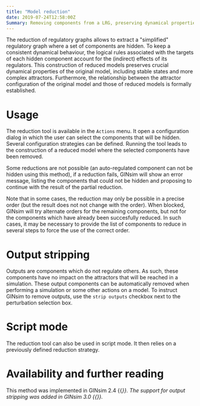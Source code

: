 ```yaml
---
title: "Model reduction"
date: 2019-07-24T12:58:00Z
Summary: Removing components from a LRG, preserving dynamical properties
---
```



The reduction of regulatory graphs allows to extract a "simplified"
regulatory graph where a set of components are hidden. To keep a
consistent dynamical behaviour, the logical rules associated with the
targets of each hidden component account for the (indirect) effects
of its regulators. This construction of reduced models preserves
crucial dynamical properties of the original model, including stable
states and more complex attractors. Furthermore, the relationship
between the attractor configuration of the original model and those
of reduced models is formally established.

Usage
=====

The reduction tool is available in the ``Actions`` menu. It open a
configuration dialog in which the user can select the components
that will be hidden. Several configuration strategies can be defined.
Running the tool leads to the construction of a reduced model where
the selected components have been removed.


Some reductions are not possible (an auto-regulated component can not
be hidden using this method), if a reduction fails, GINsim will show
an error message, listing the components that could not be hidden and
proposing to continue with the result of the partial reduction.


Note that in some cases, the reduction may only be possible in a precise
order (but the result does not not change with the order). When blocked,
GINsim will try alternate orders for the remaining components, but not 
for the components which have already been succesfully reduced. In such
cases, it may be necessary to provide the list of components to reduce in
several steps to force the use of the correct order.


Output stripping
================

Outputs are components which do not regulate others. As such, these
components have no impact on the attractors that will be reached in
a simulation. These output components can be automatically removed
when performing a simulation or some other actions on a model.
To instruct GINsim to remove outputs, use the ``strip outputs`` 
checkbox next to the perturbation selection box.


Script mode
============

The reduction tool can also be used in script mode. It then relies on a previously defined reduction strategy.


Availability and further reading
=================================

This method was implemented in GINsim 2.4 {{<cite Naldi2011 />}}.
The support for output stripping was added in GINsim 3.0 {{<cite Naldi2012 />}}.


